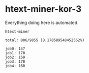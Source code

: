 # htext-miner-kor-3

Everything doing here is automated.

```
htext-miner

total: 806/9855 (8.178589548452562%)

job0: 147
job1: 170
job2: 159
job3: 170
job4: 160
```